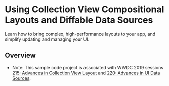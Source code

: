 # Using Collection View Compositional Layouts and Diffable Data Sources

Learn how to bring complex, high-performance layouts to your app, and simplify updating and managing your UI.

## Overview

- Note: This sample code project is associated with WWDC 2019 sessions [215: Advances in Collection View Layout](https://developer.apple.com/videos/play/wwdc19/215/) and [220: Advances in UI Data Sources](https://developer.apple.com/videos/play/wwdc19/220/).
